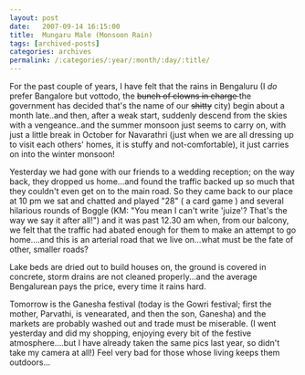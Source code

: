 ```yaml
---
layout: post
date:	2007-09-14 16:15:00
title:  Mungaru Male (Monsoon Rain)
tags: [archived-posts]
categories: archives
permalink: /:categories/:year/:month/:day/:title/
---
```

For the past couple of years, I have felt that the rains in Bengaluru (I *do* prefer Bangalore but vottodo, the <strike> bunch of clowns in charge </strike> the government has decided that's the name of our <strike> shitty</strike> city) begin about a month late..and then, after a weak start, suddenly descend from the skies with a vengeance..and the summer monsoon just seems to carry on, with just a little break in October for Navarathri (just when we are all dressing up to visit each others' homes, it is stuffy and not-comfortable), it just carries on into the winter monsoon!

Yesterday we had gone with our friends to a wedding reception; on the way back, they dropped us home...and found the traffic backed up so much that they couldn't even get on to the main road. So they came back to our place at 10 pm we sat and chatted and played "28"  ( a card game ) and several hilarious rounds of Boggle (KM: "You mean I can't write 'juize'? That's the way we say it after all!") and it was past 12.30 am when, from our balcony, we felt that the traffic had abated enough for them to make an attempt to go home....and this is an arterial road that we live on...what must be the fate of other, smaller roads?

Lake beds are dried out to build houses on, the ground is covered in concrete, storm drains are not cleaned properly...and the average Bengalurean pays the price, every time it rains hard.

Tomorrow is the Ganesha festival (today is the Gowri festival; first the mother, Parvathi, is venearated, and then the son, Ganesha) and the markets are probably washed out and trade  must be miserable. (I went yesterday and did my shopping, enjoying every bit of the festive atmosphere....but I have already taken the same pics last year, so didn't take my camera at all!) Feel very bad for those whose living keeps them outdoors...

